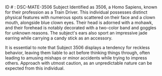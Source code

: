 ID # : DSC-MATE-3506
Subject Identified as 3506, a Homo Sapiens, known for their profession as a Train Driver. This individual possesses distinct physical features with numerous spots scattered on their face and a clown mouth, alongside blue clown eyes. Their head is adorned with a mohawk, and their forehead is notably decorated with a two-color band and goggles for unknown reasons. The subject's ears also sport an impressive jade earring while carrying a candy stick as an accessory.

It is essential to note that Subject 3506 displays a tendency for reckless behavior, leaving them liable to act before thinking things through, often leading to amusing mishaps or minor accidents while trying to impress others. Approach with utmost caution, as an unpredictable nature can be expected from this individual.
